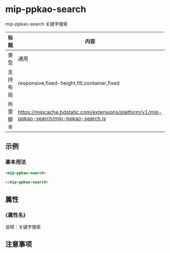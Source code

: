 # mip-ppkao-search

mip-ppkao-search 关键字搜索

标题|内容
----|----
类型|通用
支持布局|responsive,fixed-height,fill,container,fixed
所需脚本|https://mipcache.bdstatic.com/extensions/platform/v1/mip-ppkao-search/mip-ppkao-search.js

## 示例

### 基本用法
```html
<mip-ppkao-search>
    
</mip-ppkao-search>
```

## 属性

### {属性名}

说明：关键字搜索


## 注意事项

